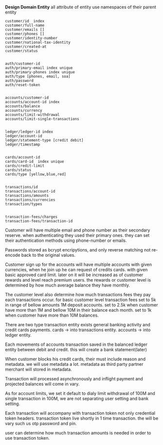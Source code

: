 
**Design Domain Entity**
all attribute of entity use namespaces of their parent entity

```
customer/id  index
customer/full-name
customer/emails []
customer/phones []
customer/identity-number
customer/national-tax-identity 
customer/created-at
customer/status 


auth/customer-id 
auth/primary-email index unique
auth/primary-phones index unique 
auth/type [phones, email, soa] 
auth/password
auth/reset-token


accounts/customer-id 
accounts/account-id index 
accounts/balance
accounts/currency
accounts/limit-withdrawal
accounts/limit-single-transactions


ledger/ledger-id index 
ledger/account-id 
ledger/statement-type [credit debit]
ledger/timestamp


cards/account-id
cards/card-id  index unique 
cards/credit-limit
cards/status
cards/type [yellow,blue,red]


transactions/id
transactions/account-id
transactions/amounts
transactions/currencies
transaction/types


transaction-fees/charges
transaction-fees/transaction-id 
```

Customer will have multiple email and phone number as their secondary reserve. when authenticating they used their primary ones. they can set their authentication methods using phone-number or emails.  

Passwords stored as bcrypt encripytions, and only reverse matching not re-encode back to the original values.  


Customer sign up for the accounts will have multiple accounts with given currencies, when he join up he can request of credits cards. with given basic approved card limit. later on it will be increased as of customer rewards and level reach premium users. the rewards or customer level is determined by how much average balance they have monthly.  


The customer level also determine how much transactions fees they pay each transactions occur. for basic customer level transaction fees set to 5k in range of bellow amounts 1M deposit accounts. set to 2.5k when customer have more than 1M and bellow 10M in their balance each month. set to 1k when customer have more than 10M balances.  


There are two type transaction entity exists general banking activity and credit cards payments. cards -> into transactions entity. accounts -> into ledger entity.  

Each movements of accounts transaction saved in the balanced ledger entity between debit and credit. this will create a bank statement(later)  

When customer blocks his credit cards, their must include reason and metadata. we will use metadata a lot. metadata as third party partner merchant will stored in metadata.  


Transaction will processed asynchronously and inflight payment and projected balances will come in vary.   

As for account limits, we set it default to dialy limit withdrawal of 100M and single transaction in 100M, we are not separating user setting and bank setting.  

Each transaction will accompany with transaction token not only credential token headers. transaction token live shortly in 1 time transaction. the will be vary such us otp password and pin.  

user can determine how much transaction amounts is needed in order to use transaction token.






